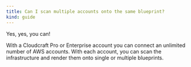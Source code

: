 ```yaml
---
title: Can I scan multiple accounts onto the same blueprint?
kind: guide
---
```


Yes, yes, you can!

With a Cloudcraft Pro or Enterprise account you can connect an unlimited number of AWS accounts. With each account, you can scan the infrastructure and render them onto single or multiple blueprints.
